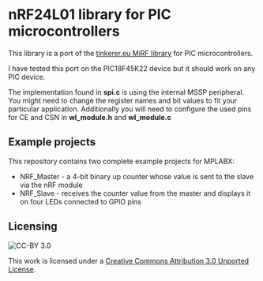 # nRF24L01 library for PIC microcontrollers

This library is a port of the [tinkerer.eu MiRF library](http://tinkerer.eu/AVRLib/nRF24L01)
for PIC microcontrollers. 

I have tested this port on the PIC18F45K22 device but it should work on any PIC device. 

The implementation found in **spi.c** is using the internal MSSP peripheral. You might need to 
change the register names and bit values to fit your particular application. Additionally you will need
to configure the used pins for CE and CSN in **wl_module.h** and **wl_module.c**

## Example projects

This repository contains two complete example projects for MPLABX:

+ NRF_Master - a 4-bit binary up counter whose value is sent to the slave via the nRF module
+ NRF_Slave - receives the counter value from the master and displays it on four LEDs connected to GPIO pins

## Licensing
![CC-BY 3.0](http://i.creativecommons.org/l/by/3.0/88x31.png)

This work is licensed under a [Creative Commons Attribution 3.0 Unported License](http://creativecommons.org/licenses/by/3.0/).